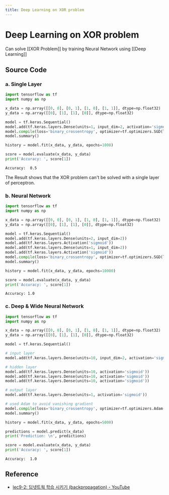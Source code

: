 ```yaml
---
title: Deep Learning on XOR problem
---
```


# Deep Learning on XOR problem

Can solve [[XOR Problem]] by training Neural Network using [[Deep Learning]]

## Source Code

### a. Single Layer

```python
import tensorflow as tf
import numpy as np

x_data = np.array([[0, 0], [0, 1], [1, 0], [1, 1]], dtype=np.float32)
y_data = np.array([[0], [1], [1], [0]], dtype=np.float32)

model = tf.keras.Sequential()
model.add(tf.keras.layers.Dense(units=1, input_dim=2, activation='sigmoid'))
model.compile(loss='binary_crossentropy', optimizer=tf.optimizers.SGD(lr=0.01), metrics=['accuracy'])
model.summary()

history = model.fit(x_data, y_data, epochs=1000)

score = model.evaluate(x_data, y_data)
print('Accuracy: ', score[1])
```

```
Accuracy:  0.5
```

The Result shows that the XOR problem can't be solved with a single layer of perceptron.

### b. Neural Network

```python
import tensorflow as tf
import numpy as np

x_data = np.array([[0, 0], [0, 1], [1, 0], [1, 1]], dtype=np.float32)
y_data = np.array([[0], [1], [1], [0]], dtype=np.float32)

model = tf.keras.Sequential()
model.add(tf.keras.layers.Dense(units=2, input_dim=2))
model.add(tf.keras.layers.Activation('sigmoid'))
model.add(tf.keras.layers.Dense(units=1, input_dim=2))
model.add(tf.keras.layers.Activation('sigmoid'))
model.compile(loss='binary_crossentropy', optimizer=tf.optimizers.SGD(lr=0.1),  metrics=['accuracy'])
model.summary()

history = model.fit(x_data, y_data, epochs=10000)

score = model.evaluate(x_data, y_data)
print('Accuracy: ', score[1])
```

```
Accuracy: 1.0
```

### c. Deep & Wide Neural Network

```python
import tensorflow as tf
import numpy as np

x_data = np.array([[0, 0], [0, 1], [1, 0], [1, 1]], dtype=np.float32)
y_data = np.array([[0], [1], [1], [0]], dtype=np.float32)

model = tf.keras.Sequential()

# input layer
model.add(tf.keras.layers.Dense(units=10, input_dim=2, activation='sigmoid'))

# hidden layer
model.add(tf.keras.layers.Dense(units=10, activation='sigmoid'))
model.add(tf.keras.layers.Dense(units=10, activation='sigmoid'))
model.add(tf.keras.layers.Dense(units=10, activation='sigmoid'))

# output layer
model.add(tf.keras.layers.Dense(units=1, activation='sigmoid'))

# used Adam to avoid vanishing gradient
model.compile(loss='binary_crossentropy', optimizer=tf.optimizers.Adam(lr=0.1),  metrics=['accuracy'])
model.summary()

history = model.fit(x_data, y_data, epochs=5000)

predictions = model.predict(x_data)
print('Prediction: \n', predictions)

score = model.evaluate(x_data, y_data)
print('Accuracy: ', score[1])
```

```
Accuracy:  1.0
```

## Reference
- [lec9-2: 딥넷트웍 학습 시키기 (backpropagation) - YouTube](https://www.youtube.com/watch?v=573EZkzfnZ0&list=PLlMkM4tgfjnLSOjrEJN31gZATbcj_MpUm&index=27&ab_channel=SungKim)
